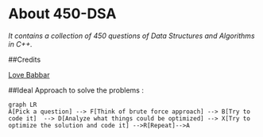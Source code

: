 # About 450-DSA
*It contains a collection of 450 questions of Data Structures and Algorithms in C++.*

##Credits

[Love Babbar](https://www.youtube.com/watch?v=4iFALQ1ACdA)


##Ideal Approach to solve the problems :

```mermaid
graph LR
A[Pick a question] --> F[Think of brute force approach] --> B[Try to code it]  --> D[Analyze what things could be optimized] --> X[Try to optimize the solution and code it] -->R[Repeat]-->A

```
